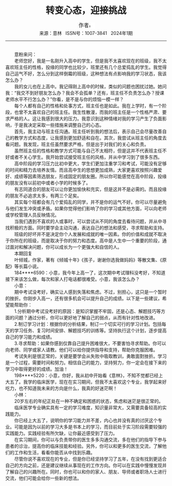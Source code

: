 # <center>转变心态，迎接挑战</center>

<div align=center><img src="https://raw.githubusercontent.com/leaguecn/magazines/main/img_authors/%25d7%25f7%25d5%25df%25a3%25ba.jpg"></div>

<center>来源：意林   ISSN号：1007-3841   2024年1期</center>

* * *

<br>　　意粉来问：  
　　老师您好，我是一名刚升入高中的学生，但是我不太喜欢现在的班级，我不太喜欢班主任的性格，投缘的同学也比较少，班里还有几个总爱捣乱的学生。我觉得自己运气不好，怎么分到这样倒霉的班级，这种想法有点影响我的学习状态，我该怎么办？  
　　我的女儿也在上高中。我记得刚上高中的时候，类似的问题也困扰过她。她问我：“我交不到好朋友怎么办？我会不会孤单？还有，班主任不负责怎么办？授课老师水平不行怎么办？”你看，是不是与你的烦恼一模一样？  
　　每个人都有自己的性格和处事方式，班主任也是如此。我在上学时，有一个阶段，也曾不太喜欢自己的班主任。我生性散漫，而我的班主任是一个性格严肃、要求严格的人。这让我感到很大的压力。我意识到这种情绪对我的学习产生了负面影响，于是我决定采取一些措施来调整自己的心态。  
　　首先，我主动与班主任沟通。班主任听到我的想法后，表示自己会尽量改善自己的教学方式和态度，让我感到更加舒适和自在。其次，我尝试从班主任的角度去看问题。我发现，班主任虽然要求严格，但是出于对我们的关心和负责。  
　　虽然班主任的性格和教学方式可能与自己不太相符，但是这并不代表班主任不好或者不关心学生。我开始尝试接受班主任的风格，并从中学习到了很多东西。  
　　高中阶段的学习压力比初中更大，学生们更加注重学习和考试，可能没有足够的时间和精力去培养友情。而且高中生的思想更加成熟，大家更喜欢按照兴趣爱好、成绩等因素筛选朋友，形成固定的朋友圈。所以你可能感觉在高中阶段，投缘的朋友没有以前初中或者小学的时候多了。  
　　有志同道合的朋友可以让你更加愉快和充实，但是这并不是必需的。而且投缘的朋友不必追求太多，有两三个足矣。  
　　其实每个班都会有几个爱捣乱的同学，并不是你的运气不好。你可以尽量避免与他们发生冲突或矛盾。如果你觉得他们影响了你的学习或其他方面，可以向老师或学校管理人员反映情况。  
　　当我们遇到不喜欢的人或事时，可以尝试从不同的角度去看待问题，并从中寻找积极的方面。同时要学会主动沟通，表达自己的想法和感受，寻求帮助和支持。  
　　班级的好坏并不是决定你个人发展和成就的唯一因素。你的价值和成就不取决于你所在的班级，而是取决于你的努力和态度。高中是人生中一个重要的阶段，通过面对和解决问题，你可以成长为一个更强大和自信的人。  
　　本期回复  
　　叶倾城，作家，著有《倾城十年》《孩子，谢谢你选我做妈妈》等散文集、《原配》等长篇小说。  
　　184\*\*\*\*6590：小意，我今年上高一了，这次期中考试理科没考好，不知道接下来该怎么做，每次和家人打电话都很难受。小意，我该怎么办？  
　　小意：  
　　期中考试没考好，确实让人感到失落和焦虑。不过，别担心，这只是一个暂时的挫折。你刚步入高一，还有很多机会可以提升自己的成绩。以下是一些建议，希望能帮助你：  
　　1.分析期中考试没考好的原因：是知识掌握不牢固，还是心态、解题技巧等方面的问题？通过分析，你可以更好地了解自己的弱点，从而有针对性地改进。  
　　2.制订学习计划：根据你的分析结果，制订一个切实可行的学习计划。包括每天的学习任务、复习时间安排、解题技巧的训练等。坚持执行这个计划，逐步提高自己的学习能力和成绩。  
　　3.寻求帮助：如果你感到仅靠自己提升困难很大，不要害怕寻求帮助。你可以向老师、同学或家人请教。他们可以给你提供指导和支持，帮助你克服困难。  
　　考试失利是很正常的，关键是要学会从失败中吸取教训，勇敢面對挫折。学习是一个过程，需要时间和努力。相信自己的能力，坚持努力，你一定会在接下来的学习中取得更好的成绩。加油！  
　　198\*\*\*\*5220：小意，你好，我从初中开始看《意林》，不知不觉都已经上大五了。我学的临床医学，现在在实习期间，但我不太喜欢这个专业，我学起来好吃力，也不知道我未来的方向是什么，我真的好迷茫啊！  
　　小林：  
　　20岁左右的年纪正处在一种不确定和困惑的状态，焦虑和迷茫是很正常的。  
　　临床医学专业确实具有一定的学习难度，知识量非常大，又需要具备较高的实践能力。  
　　你已经上大五了，说明你的学习能力并不差，内心也并没有真的讨厌这个专业。可能是因为以前的学习大多是书本上的学习，而目前处于实习阶段需要较强的实践能力。实践经验有所欠缺，让你最近感受到了压力。  
　　在实习期间，你可以与负责带你的医生多多沟通交流，多在他们的指导下参与患者的诊治，提高你的临床技能和经验。另外，你可以和更多的医生交流，了解他们的工作和生活，看看你能否从中找到乐趣。  
　　尽管你说不喜欢现在的专业，但是你已经坚持学习了五年，在没有找到更适合自己的方向之前，还是建议继续从事现在的工作方向。你可以在实践中慢慢发现并了解自己的兴趣所在。同时，你也可以和你的家人、朋友、导师或者职场人士进行交流，他们可能会给你一些新的想法。
